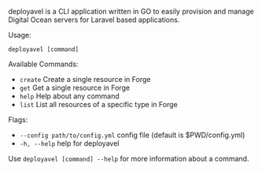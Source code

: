 deployavel is a CLI application written in GO to
easily provision and manage Digital Ocean servers for Laravel based applications.

Usage:
  
  ```deployavel [command]```

Available Commands:

  - ```create``` Create a single resource in Forge
  - ```get``` Get a single resource in Forge
  - ```help``` Help about any command
  - ```list``` List all resources of a specific type in Forge

Flags:

  - ```--config path/to/config.yml``` config file (default is $PWD/config.yml)
  - ```-h, --help``` help for deployavel

Use ```deployavel [command] --help``` for more information about a command.
